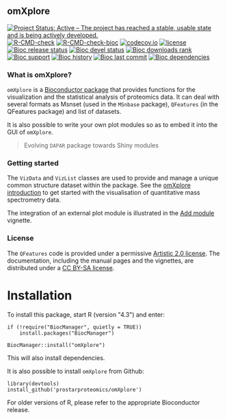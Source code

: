 ## omXplore

<!-- badges: start -->
[![Project Status: Active – The project has reached a stable, usable state and is being actively developed.](https://www.repostatus.org/badges/latest/active.svg)](https://www.repostatus.org/#active)
[![R-CMD-check](https://github.com/prostarProteomics/omXplore/workflows/R-CMD-check/badge.svg)](https://github.com/prostarProteomics/omXplore/actions)
[![R-CMD-check-bioc](https://github.com/prostarProteomics/omXplore/workflows/R-CMD-check-bioc/badge.svg)](https://github.com/prostarProteomics/omXplore/actions?query=workflow%3AR-CMD-check-bioc)
[![codecov.io](https://codecov.io/github/prostarProteomics/omXplore/coverage.svg?branch=master)](https://codecov.io/github/prostarProteomics/omXplore?branch=master)
[![license](https://img.shields.io/badge/license-Artistic--2.0-brightgreen.svg)](https://opensource.org/licenses/Artistic-2.0)
[![Bioc release status](http://www.bioconductor.org/shields/build/release/bioc/omXplore.svg)](https://bioconductor.org/checkResults/release/bioc-LATEST/omXplore)
[![Bioc devel status](http://www.bioconductor.org/shields/build/devel/bioc/omXplore.svg)](https://bioconductor.org/checkResults/devel/bioc-LATEST/omXplore)
[![Bioc downloads rank](https://bioconductor.org/shields/downloads/release/omXplore.svg)](http://bioconductor.org/packages/stats/bioc/omXplore/)
[![Bioc support](https://bioconductor.org/shields/posts/omXplore.svg)](https://support.bioconductor.org/tag/omXplore)
[![Bioc history](https://bioconductor.org/shields/years-in-bioc/omXplore.svg)](https://bioconductor.org/packages/release/bioc/html/omXplore.html#since)
[![Bioc last commit](https://bioconductor.org/shields/lastcommit/devel/bioc/omXplore.svg)](http://bioconductor.org/checkResults/devel/bioc-LATEST/omXplore/)
[![Bioc dependencies](https://bioconductor.org/shields/dependencies/release/omXplore.svg)](https://bioconductor.org/packages/release/bioc/html/omXplore.html#since)
<!-- badges: end -->



### What is omXplore?

`omXplore` is a [Bioconductor
package](http://bioconductor.org/packages/omXplore) that provides
functions for the visualization and the statistical analysis of proteomics data.
It can deal with several formats as Msnset (used in the `MSnbase` package), 
`QFeatures` (in the QFeatures package) and list of datasets.

It is also possible to write your own plot modules so as to embed it into
the GUI of `omXplore`.

> Evolving `DAPAR` package towards Shiny modules



### Getting started

The `VizData` and `VizList` classes are used to provide and manage a unique common
structure dataset within the package. See the
[omXplore introduction](https://prostarproteomics.github.io/omXplore/articles/omXplore.html)
to get started with the visualisation of quantitative
mass spectrometry data.

The integration of an external plot module is illustrated in the [Add module](https://prostarproteomics.github.io/omXplore/articles/addModule.html)
vignette.

### License

The `QFeatures` code is provided under a permissive [Artistic 2.0
license](https://opensource.org/licenses/Artistic-2.0). The
documentation, including the manual pages and the vignettes, are
distributed under a [CC BY-SA
license](https://creativecommons.org/licenses/by-sa/4.0/).


# Installation

To install this package, start R (version "4.3") and enter:

```
if (!require("BiocManager", quietly = TRUE))
    install.packages("BiocManager")

BiocManager::install("omXplore")
```

This will also install dependencies.

It is also possible to install `omXplore` from Github:

```
library(devtools)
install_github('prostarproteomics/omXplore')

```

For older versions of R, please refer to the appropriate Bioconductor release.


